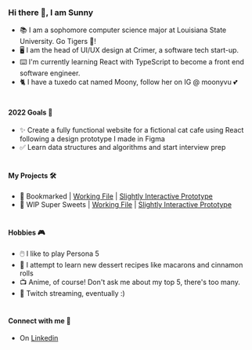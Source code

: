 ### Hi there 👋, I am Sunny

- :books:  I am a sophomore computer science major at Louisiana State University. Go Tigers :tiger:!
- :desktop_computer: I am the head of UI/UX design at Crimer, a software tech start-up.
- :keyboard: I'm currently learning React with TypeScript to become a front end software engineer. 
- :cat2: I have a tuxedo cat named Moony, follow her on IG @ moonyvu :two_hearts:
#
#### 2022 Goals :dart:
- :sparkles: Create a fully functional website for a fictional cat cafe using React following a design prototype I made in Figma 
- :white_check_mark: Learn data structures and algorithms and start interview prep 
# 
#### My Projects :hammer_and_wrench:
- :blue_book: Bookmarked | [Working File](https://www.figma.com/file/WR9J7Fvi4RSjSCsIKAGYby/Bookmarked?node-id=0%3A1) | [Slightly Interactive Prototype](https://www.figma.com/proto/WR9J7Fvi4RSjSCsIKAGYby/Bookmarked?page-id=0%3A1&node-id=4%3A9&starting-point-node-id=4%3A9&scaling=min-zoom)
- :cake: WIP Super Sweets | [Working File](https://www.figma.com/file/ylze9BpDaej4rpt8EjUEhB/Super-Sweets?node-id=0%3A1) | [Slightly Interactive Prototype](https://www.figma.com/proto/ylze9BpDaej4rpt8EjUEhB/Super-Sweets?page-id=0%3A1&node-id=63%3A991&viewport=300%2C48%2C0.26&scaling=scale-down&starting-point-node-id=4%3A2)
#
#### Hobbies :video_game:
- :computer_mouse: I like to play Persona 5
- :cookie: I attempt to learn new dessert recipes like macarons and cinnamon rolls
- :tv: Anime, of course! Don't ask me about my top 5, there's too many. 
- 🎥 Twitch streaming, eventually :) 
#
#### Connect with me :handshake:

- On [Linkedin](https://www.linkedin.com/in/madeline-yi/)
<!--
**sunnyvuu/sunnyvuu** is a ✨ _special_ ✨ repository because its `README.md` (this file) appears on your GitHub profile.

Here are some ideas to get you started:

- 🔭 I’m currently working on ...
- 🌱 I’m currently learning ...
- 👯 I’m looking to collaborate on ...
- 🤔 I’m looking for help with ...
- 💬 Ask me about ...
- 📫 How to reach me: ...
- 😄 Pronouns: ...
- ⚡ Fun fact: ...
-->
